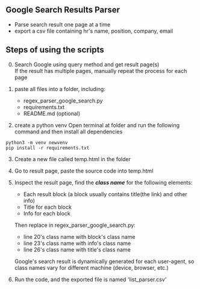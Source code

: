 ## Google Search Results Parser
- Parse search result one page at a time
- export a csv file containing hr's name, position, company, email

## Steps of using the scripts
0. Search Google using query method and get result page(s)  
	 If the result has multiple pages, manually repeat the process for each page

1. paste all files into a folder,  including:
	 - regex_parser_google_search.py
	 - requirements.txt
	 - README.md (optional)
2. create a python venv
	 Open terminal at folder and run the following command and then  install all dependencies

```
python3 -m venv newvenv
pip install -r requirements.txt
```	 

3. Create a new file called temp.html in the folder
4. Go to result page, paste the source code into temp.html
5. Inspect the result page, find the **_class name_** for the following elements:
	 - Each result block (a block usually contains title(the link) and other info)
	 - Title for each block
	 - Info for each block

	Then replace in regex_parser_google_search.py:
	 - line 20's class name with block's class name
	 - line 23's class name with info's class name
	 - line 26's class name with title's class name

	Google's search result is dynamically generated for each user-agent, so class names vary for different machine (device, browser, etc.)

6. Run the code, and the exported file is named 'list_parser.csv'




